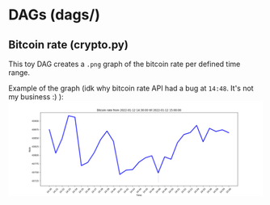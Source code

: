 # DAGs (dags/)
## Bitcoin rate (crypto.py)
This toy DAG creates a ```.png``` graph of the bitcoin rate per defined time range.

Example of the graph (idk why bitcoin rate API had a bug at ```14:48```. It's not my business :) ):
![bitcoin graph](demo/2022-01-12%2014:30:00-2022-01-12%2015:00:00.png)
